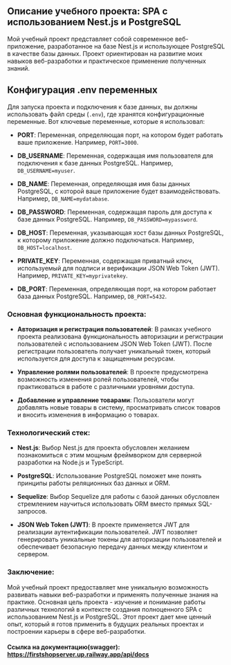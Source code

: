 ## Описание учебного проекта: SPA с использованием Nest.js и PostgreSQL

Мой учебный проект представляет собой современное веб-приложение, разработанное на базе Nest.js и использующее PostgreSQL в качестве базы данных. Проект ориентирован на развитие моих навыков веб-разработки и практическое применение полученных знаний.


## Конфигурация .env переменных

Для запуска проекта и подключения к базе данных, вы должны использовать файл среды (`.env`), где хранятся конфигурационные переменные. Вот ключевые переменные, которые я использовал:

-   **PORT**: Переменная, определяющая порт, на котором будет работать ваше приложение. Например, `PORT=3000`.
    
-   **DB_USERNAME**: Переменная, содержащая имя пользователя для подключения к базе данных PostgreSQL. Например, `DB_USERNAME=myuser`.
    
-   **DB_NAME**: Переменная, определяющая имя базы данных PostgreSQL, с которой ваше приложение будет взаимодействовать. Например, `DB_NAME=mydatabase`.
    
-   **DB_PASSWORD**: Переменная, содержащая пароль для доступа к базе данных PostgreSQL. Например, `DB_PASSWORD=mypassword`.
    
-   **DB_HOST**: Переменная, указывающая хост базы данных PostgreSQL, к которому приложение должно подключаться. Например, `DB_HOST=localhost`.
    
-   **PRIVATE_KEY**: Переменная, содержащая приватный ключ, используемый для подписи и верификации JSON Web Token (JWT). Например, `PRIVATE_KEY=myprivatekey`.
    
-   **DB_PORT**: Переменная, определяющая порт, на котором работает база данных PostgreSQL. Например, `DB_PORT=5432`.

### Основная функциональность проекта:

-   **Авторизация и регистрация пользователей**: В рамках учебного проекта реализована функциональность авторизации и регистрации пользователей с использованием JSON Web Token (JWT). После регистрации пользователь получает уникальный токен, который используется для доступа к защищенным ресурсам.
    
-   **Управление ролями пользователей**: В проекте предусмотрена возможность изменения ролей пользователей, чтобы практиковаться в работе с различными уровнями доступа.
    
-   **Добавление и управление товарами**: Пользователи могут добавлять новые товары в систему, просматривать список товаров и вносить изменения в информацию о товарах.
    

### Технологический стек:

-   **Nest.js**: Выбор Nest.js для проекта обусловлен желанием познакомиться с этим мощным фреймворком для серверной разработки на Node.js и TypeScript.
    
-   **PostgreSQL**: Использование PostgreSQL поможет мне понять принципы работы реляционных баз данных и ORM.
    
-   **Sequelize**: Выбор Sequelize для работы с базой данных обусловлен стремлением научиться использовать ORM вместо прямых SQL-запросов.
    
-   **JSON Web Token (JWT)**: В проекте применяется JWT для реализации аутентификации пользователей. JWT позволяет генерировать уникальные токены для авторизации пользователей и обеспечивает безопасную передачу данных между клиентом и сервером.  

### Заключение:

Мой учебный проект предоставляет мне уникальную возможность развивать навыки веб-разработки и применять полученные знания на практике. Основная цель проекта - изучение и понимание работы различных технологий в контексте создания полноценного SPA с использованием Nest.js и PostgreSQL. Этот проект дает мне ценный опыт, который я готов применить в будущих реальных проектах и построении карьеры в сфере веб-разработки.

#### Ссылка на документацию(swagger): https://firstshopserver.up.railway.app/api/docs

